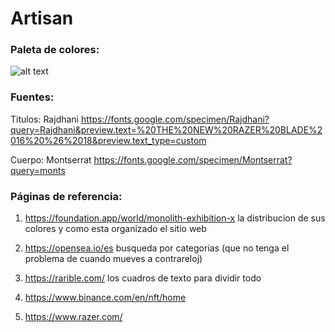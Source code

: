 # Artisan

### Paleta de colores:
![alt text](https://i.imgur.com/NPARW5M.png)

### Fuentes:

Titulos: Rajdhani https://fonts.google.com/specimen/Rajdhani?query=Rajdhani&preview.text=%20THE%20NEW%20RAZER%20BLADE%2016%20%26%2018&preview.text_type=custom

Cuerpo: Montserrat https://fonts.google.com/specimen/Montserrat?query=monts

### Páginas de referencia:
1. https://foundation.app/world/monolith-exhibition-x
la distribucion de sus colores y como esta organizado el sitio web

1. https://opensea.io/es
busqueda por categorias (que no tenga el problema de cuando mueves a contrareloj)

1. https://rarible.com/
los cuadros de texto para dividir todo

1. https://www.binance.com/en/nft/home
 
1. https://www.razer.com/
